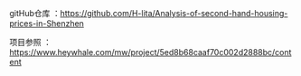 gitHub仓库 ：https://github.com/H-lita/Analysis-of-second-hand-housing-prices-in-Shenzhen

项目参照 ：https://www.heywhale.com/mw/project/5ed8b68caaf70c002d2888bc/content


